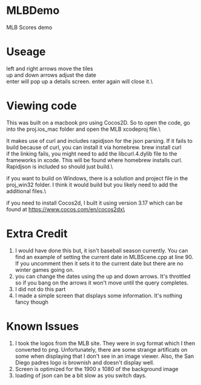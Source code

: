 # MLBDemo
MLB Scores demo

# Useage
left and right arrows move the tiles\
up and down arrows adjust the date\
enter will pop up a details screen.  enter again will close it.\

# Viewing code
This was built on a macbook pro using Cocos2D.  So to open the code, go into the proj.ios_mac folder and open the MLB xcodeproj file.\

It makes use of curl and includes rapidjson for the json parsing.  If it fails to build because of curl, you can install it via homebrew.  brew install curl\
if the linking fails, you might need to add the libcurl.4.dylib file to the frameworks in xcode.  This will be found where homebrew installs curl.  Rapidjson is included so should just build.\

if you want to build on Windows, there is a solution and project file in the proj_win32 folder.  I think it would build but you likely need to add the additional files.\

if you need to install Cocos2d, I built it using version 3.17 which can be found at https://www.cocos.com/en/cocos2dx\

# Extra Credit
1. I would have done this but, it isn't baseball season currently.  You can find an example of setting the current date in MLBScene.cpp at line 90.  If you uncomment then it sets it to the current date but there are no winter games going on.
2. you can change the dates using the up and down arrows.  It's throttled so if you bang on the arrows it won't move until the query completes.
3. I did not do this part
4. I made a simple screen that displays some information.  It's nothing fancy though

# Known Issues
1. I took the logos from the MLB site.  They were in svg format which I then converted to png.  Unfortunately, there are some strange artificats on some when displaying that I don't see in an image viewer.
Also, the San Diego padres logo is brownish and doesn't display well.
2. Screen is optimized for the 1900 x 1080 of the background image
3. loading of json can be a bit slow as you switch days.


